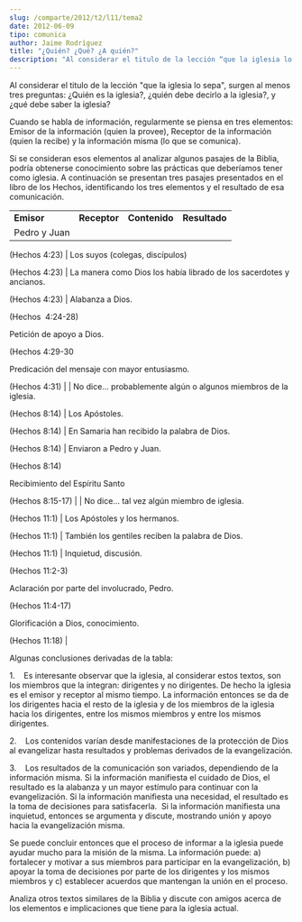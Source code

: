 ```yaml
---
slug: /comparte/2012/t2/l11/tema2
date: 2012-06-09
tipo: comunica
author: Jaime Rodríguez
title: "¿Quién? ¿Qué? ¿A quién?"
description: "Al considerar el titulo de la lección “que la iglesia lo sepa”, surgen al menos  tres preguntas: ¿Quién es la iglesia?, ¿quién debe decirlo a la iglesia?, y  ¿qué debe saber la iglesia? Cuando se habla de información, regularmente se  piensa en tres elementos"
---
```


Al considerar el titulo de la lección "que la iglesia lo sepa", surgen al menos tres preguntas: ¿Quién es la iglesia?, ¿quién debe decirlo a la iglesia?, y ¿qué debe saber la iglesia?

Cuando se habla de información, regularmente se piensa en tres elementos: Emisor de la información (quien la provee), Receptor de la información (quien la recibe) y la información misma (lo que se comunica).

Si se consideran esos elementos al analizar algunos pasajes de la Biblia, podría obtenerse conocimiento sobre las prácticas que deberíamos tener como iglesia. A continuación se presentan tres pasajes presentados en el libro de los Hechos, identificando los tres elementos y el resultado de esa comunicación.

|     |     |     |     |
| --- | --- | --- | --- |
| **Emisor** | **Receptor** | **Contenido** | **Resultado** |
| Pedro y Juan

(Hechos 4:23) | Los suyos (colegas, discípulos)

(Hechos 4:23) | La manera como Dios los había librado de los sacerdotes y ancianos.

(Hechos 4:23) | Alabanza a Dios.

(Hechos  4:24-28)

Petición de apoyo a Dios.

(Hechos 4:29-30

Predicación del mensaje con mayor entusiasmo.

(Hechos 4:31) |
| No dice… probablemente algún o algunos miembros de la iglesia.

(Hechos 8:14) | Los Apóstoles.

(Hechos 8:14) | En Samaria han recibido la palabra de Dios.

(Hechos 8:14) | Enviaron a Pedro y Juan.

(Hechos 8:14)

Recibimiento del Espíritu Santo

(Hechos 8:15-17) |
| No dice… tal vez algún miembro de iglesia.

(Hechos 11:1) | Los Apóstoles y los hermanos.

(Hechos 11:1) | También los gentiles reciben la palabra de Dios.

(Hechos 11:1) | Inquietud, discusión.

(Hechos 11:2-3)

Aclaración por parte del involucrado, Pedro.

(Hechos 11:4-17)

Glorificación a Dios, conocimiento.

(Hechos 11:18) |

Algunas conclusiones derivadas de la tabla:

1.    Es interesante observar que la iglesia, al considerar estos textos, son los miembros que la integran: dirigentes y no dirigentes. De hecho la iglesia es el emisor y receptor al mismo tiempo. La información entonces se da de los dirigentes hacia el resto de la iglesia y de los miembros de la iglesia hacia los dirigentes, entre los mismos miembros y entre los mismos dirigentes.

2.    Los contenidos varían desde manifestaciones de la protección de Dios al evangelizar hasta resultados y problemas derivados de la evangelización.

3.    Los resultados de la comunicación son variados, dependiendo de la información misma. Si la información manifiesta el cuidado de Dios, el resultado es la alabanza y un mayor estímulo para continuar con la evangelización. Si la información manifiesta una necesidad, el resultado es la toma de decisiones para satisfacerla.  Si la información manifiesta una inquietud, entonces se argumenta y discute, mostrando unión y apoyo hacia la evangelización misma.

Se puede concluir entonces que el proceso de informar a la iglesia puede ayudar mucho para la misión de la misma. La información puede: a) fortalecer y motivar a sus miembros para participar en la evangelización, b) apoyar la toma de decisiones por parte de los dirigentes y los mismos miembros y c) establecer acuerdos que mantengan la unión en el proceso.

Analiza otros textos similares de la Biblia y discute con amigos acerca de los elementos e implicaciones que tiene para la iglesia actual.

